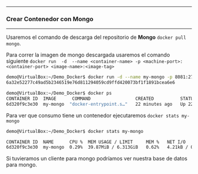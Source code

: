 --------------------------------------------------------------------------

### Crear Contenedor con Mongo

--------------------------------------------------------------------------

Usaremos el comando de descarga del repositorio de **Mongo** `docker pull mongo`.

Para correr la imagen de mongo descargada usaremos el comando siguiente `docker run  -d  --name <container-name> -p <machine-port>:<container-port> <image-name>:<image-tag>`

```bash
demo@VirtualBox:~/Demo_Docker$ docker run -d --name my-mongo -p 8081:27017 mongo
6a32e52277c49ad5b2346519e76d811294059cd9ffd420073bf1f1891bcea6e6

demo@VirtualBox:~/Demo_Docker$ docker ps
CONTAINER ID  IMAGE      COMMAND                 CREATED          STATUS        PORTS     NAMES
6d320f9c3e30  my-mongo  "docker-entrypoint.s…"   22 minutes ago   Up 22 minutes 0.0....   my-mongo
```

Para ver que consumo tiene un contenedor ejecutaremos `docker stats my-mongo`

```bash
demo@VirtualBox:~/Demo_Docker$ docker stats my-mongo

CONTAINER ID  NAME      CPU %  MEM USAGE / LIMIT     MEM %   NET I/O      BLOCK I/O       PIDS
6d320f9c3e30  my-mongo  0.29%  39.87MiB / 6.313GiB   0.62%   4.21kB / 0B  164kB / 1.11MB  26
```

Si tuvieramos un cliente para mongo podríamos ver nuestra base de datos para mongo.